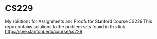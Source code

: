 # CS229
My solutions for Assignments and Proofs for Stanford Course CS229
This repo contains solutions to the problem sets found in this link https://see.stanford.edu/course/cs229.

